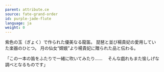 ```yaml
---
parent: attribute.ce
source: fate-grand-order
id: purple-jade-flute
language: ja
weight: 0
---
```


紫色の玉（ぎょく）で作られた優美なる龍笛。
琵琶と並び楊貴妃の愛用していた楽器のひとつ。
月の仙女“嫦娥”より楊貴妃に贈られた品と伝わる。

「この一本の笛をふたりで一緒に吹いてみたり……
　そんな戯れもまた愉しげな調べとなるものです」
